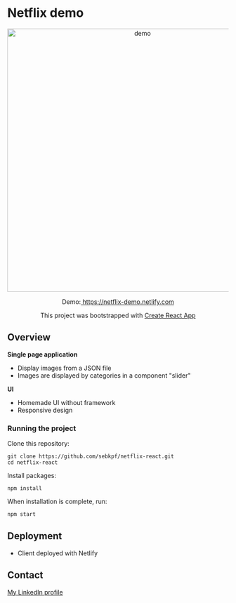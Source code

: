 # Netflix demo

<p align="center">
	<img
			width="600"
			alt="demo"
			src="https://github.com/sebkpf/netflix-react/blob/master/documentation/demo.gif">
</p>

<p align="center">
  Demo:<a href="https://netflix-demo.netlify.com" target="_blank"> https://netflix-demo.netlify.com</a>
</p>
<p align="center">
 This project was bootstrapped with <a href=https://github.com/facebook/create-react-app. target="_blank">Create React App</a>
</p>

## Overview

**Single page application**

- Display images from a JSON file
- Images are displayed by categories in a component "slider"

**UI**

- Homemade UI without framework
- Responsive design

### Running the project

Clone this repository:

```
git clone https://github.com/sebkpf/netflix-react.git
cd netflix-react
```

Install packages:

```
npm install
```

When installation is complete, run:

```bash
npm start
```

## Deployment

- Client deployed with Netlify

## Contact

<a href="https://www.linkedin.com/in/sebastienkempf/" target="_blank">My LinkedIn profile</a>
